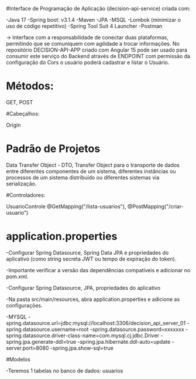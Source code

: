 #Interface de Programação de Aplicação (decision-api-service) criada com: 

-Java 17
-Spring boot: v3.1.4
-Maven
-JPA
-MSQL
-Lombok (minimizar o uso de código repetitivo)
-Spring Tool Suit 4 Launcher
-Postman

-> Interface com a responsabilidade de conectar duas plataformas, permitindo que se comuniquem com agilidade a trocar informações. No repositório DECISION-API-APP criado com Angular 15 pode ser usado para consumir este serviço do Backend através de ENDPOINT com permissão da configuração do Cors o usuário poderá cadastrar e listar o Usuário.

# Métodos:

GET, POST

#Cabeçalhos:

Origin

# Padrão de Projetos

Data Transfer Object - DTO, Transfer Object para o transporte de dados entre diferentes componentes de um sistema, diferentes instâncias ou processos de um sistema distribuído ou diferentes sistemas via serialização.

#Controladores:

UsuarioControle
@GetMapping("/lista-usuarios"), @PostMapping("/criar-usuario")

# application.properties

-Configurar Spring Datasource, Spring Data JPA e propriedades do aplicativo (como string secreta JWT ou tempo de expiração do token).

-Importante verificar a versão das dependências compatíveis e adicionar no pom.xml.

-Configurar Spring Datasource, JPA, propriedades do aplicativo

-Na pasta src/main/resources, abra application.properties e adicione as configurações.

-MYSQL
-spring.datasource.url=jdbc:mysql://localhost:3306/decision_api_server_01
-spring.datasource.username=root
-spring.datasource.password=xxxxxxx
-spring.datasource.driver-class-name=com.mysql.cj.jdbc.Driver
-spring.jpa.generate-ddl=true
-spring.jpa.hibernate.ddl-auto=update
-server.port=8080
-spring.jpa.show-sql=true

#Modelos

-Teremos 1 tabelas no banco de dados: usuarios




